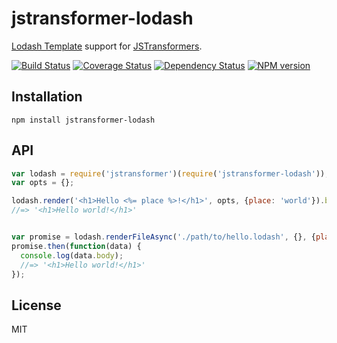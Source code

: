 # jstransformer-lodash

[Lodash Template](https://lodash.com/docs#template) support for [JSTransformers](http://github.com/jstransformers).

[![Build Status](https://img.shields.io/travis/jstransformers/jstransformer-lodash/master.svg)](https://travis-ci.org/jstransformers/jstransformer-lodash)
[![Coverage Status](https://img.shields.io/coveralls/jstransformers/jstransformer-lodash/master.svg)](https://coveralls.io/r/jstransformers/jstransformer-lodash?branch=master)
[![Dependency Status](https://img.shields.io/david/jstransformers/jstransformer-lodash/master.svg)](http://david-dm.org/jstransformers/jstransformer-lodash)
[![NPM version](https://img.shields.io/npm/v/jstransformer-lodash.svg)](https://www.npmjs.org/package/jstransformer-lodash)

## Installation

    npm install jstransformer-lodash

## API

```js
var lodash = require('jstransformer')(require('jstransformer-lodash'));
var opts = {};

lodash.render('<h1>Hello <%= place %>!</h1>', opts, {place: 'world'}).body;
//=> '<h1>Hello world!</h1>'


var promise = lodash.renderFileAsync('./path/to/hello.lodash', {}, {place: 'world'});
promise.then(function(data) {
  console.log(data.body);
  //=> '<h1>Hello world!</h1>'
});
```

## License

MIT

